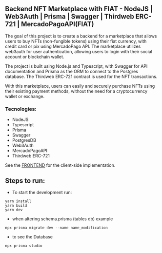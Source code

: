 ## Backend NFT Marketplace with FIAT - NodeJS | Web3Auth | Prisma | Swagger | Thirdweb ERC-721 | MercadoPagoAPI(FIAT)

The goal of this project is to create a backend for a marketplace that allows users to buy NFTs (non-fungible tokens) using their fiat currency, with credit card or pix using MercadoPago API. The marketplace utilizes web3auth for user authentication, allowing users to login with their social account or blockchain wallet.

The project is built using Node.js and Typescript, with Swagger for API documentation and Prisma as the ORM to connect to the Postgres database. The Thirdweb ERC-721 contract is used for the NFT transactions.

With this marketplace, users can easily and securely purchase NFTs using their existing payment methods, without the need for a cryptocurrency wallet or exchange.

### Tecnologies:
- NodeJS
- Typescript
- Prisma
- Swagger
- PostgresDB
- Web3Auth
- MercadoPagoAPI
- Thirdweb ERC-721

See the [FRONTEND](https://github.com/andersonlthome/next-nft-fiat-web3auth) for the client-side implementation.

## Steps to run:

- To start the development run:
```
yarn install
yarn build
yarn dev
```

- when altering schema.prisma (tables db) example
```
npx prisma migrate dev --name name_modification
```

- to see the Database
```
npx prisma studio
```
